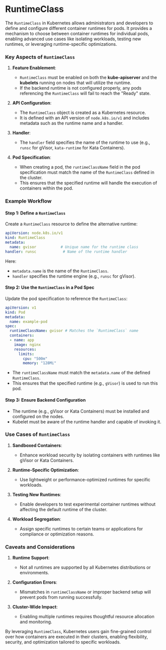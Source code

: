 # RuntimeClass

The `RuntimeClass` in Kubernetes allows administrators and developers to define and configure different container runtimes for pods. It provides a mechanism to choose between container runtimes for individual pods, enabling advanced use cases like isolating workloads, testing new runtimes, or leveraging runtime-specific optimizations.

### Key Aspects of `RuntimeClass`

1. **Feature Enablement**:
   - `RuntimeClass` must be enabled on both the **kube-apiserver** and the **kubelets** running on nodes that will utilize the runtime.
   - If the backend runtime is not configured properly, any pods referencing the `RuntimeClass` will fail to reach the "Ready" state.

2. **API Configuration**:
   - The `RuntimeClass` object is created as a Kubernetes resource.
   - It is defined with an API version of `node.k8s.io/v1` and includes metadata such as the runtime name and a handler.

3. **Handler**:
   - The `handler` field specifies the name of the runtime to use (e.g., `runsc` for gVisor, `kata-runtime` for Kata Containers).

4. **Pod Specification**:
   - When creating a pod, the `runtimeClassName` field in the pod specification must match the name of the `RuntimeClass` defined in the cluster.
   - This ensures that the specified runtime will handle the execution of containers within the pod.

### Example Workflow

#### Step 1: Define a `RuntimeClass`

Create a `RuntimeClass` resource to define the alternative runtime:

```yaml
apiVersion: node.k8s.io/v1
kind: RuntimeClass
metadata:
  name: gvisor           # Unique name for the runtime class
handler: runsc            # Name of the runtime handler
```

Here:

- `metadata.name` is the name of the `RuntimeClass`.
- `handler` specifies the runtime engine (e.g., `runsc` for gVisor).

#### Step 2: Use the `RuntimeClass` in a Pod Spec

Update the pod specification to reference the `RuntimeClass`:

```yaml
apiVersion: v1
kind: Pod
metadata:
  name: example-pod
spec:
  runtimeClassName: gvisor # Matches the `RuntimeClass` name
  containers:
  - name: app
    image: nginx
    resources:
      limits:
        cpu: "500m"
        memory: "128Mi"
```

- The `runtimeClassName` must match the `metadata.name` of the defined `RuntimeClass`.
- This ensures that the specified runtime (e.g., `gVisor`) is used to run this pod.

#### Step 3: Ensure Backend Configuration

- The runtime (e.g., gVisor or Kata Containers) must be installed and configured on the nodes.
- Kubelet must be aware of the runtime handler and capable of invoking it.

### Use Cases of `RuntimeClass`

1. **Sandboxed Containers**:
   - Enhance workload security by isolating containers with runtimes like gVisor or Kata Containers.

2. **Runtime-Specific Optimization**:
   - Use lightweight or performance-optimized runtimes for specific workloads.

3. **Testing New Runtimes**:
   - Enable developers to test experimental container runtimes without affecting the default runtime of the cluster.

4. **Workload Segregation**:
   - Assign specific runtimes to certain teams or applications for compliance or optimization reasons.

### Caveats and Considerations

1. **Runtime Support**:
   - Not all runtimes are supported by all Kubernetes distributions or environments.

2. **Configuration Errors**:
   - Mismatches in `runtimeClassName` or improper backend setup will prevent pods from running successfully.

3. **Cluster-Wide Impact**:
   - Enabling multiple runtimes requires thoughtful resource allocation and monitoring.

By leveraging `RuntimeClass`, Kubernetes users gain fine-grained control over how containers are executed in their clusters, enabling flexibility, security, and optimization tailored to specific workloads.
